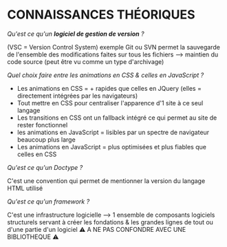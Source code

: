 # CONNAISSANCES THÉORIQUES

*Qu'est ce qu'un **logiciel de gestion de version** ?*

(VSC = Version Control System) exemple Git ou SVN
permet la sauvegarde de l'ensemble des modifications faites sur tous les fichiers --> maintien du code source (peut être vu comme un type d'archivage)


*Quel choix faire entre les animations en CSS & celles en JavaScript ?*

- Les animations en CSS = + rapides que celles en JQuery (elles = directement intégrées par les navigateurs)
- Tout mettre en CSS pour centraliser l'apparence d'1 site à ce seul langage
- Les transitions en CSS ont un fallback intégré ce qui permet au site de rester fonctionnel
- les animations en JavaScript = lisibles par un spectre de navigateur beaucoup plus large
- Les animations en JavaScript = plus optimisées et plus fiables que celles en CSS


*Qu'est ce qu'un Doctype ?*

C'est une convention qui permet de mentionner la version du langage HTML utilisé

*Qu'est ce qu'un framework ?*

C'est une infrastructure logicielle --> 1 ensemble de composants logiciels structurels servant à créer les fondations & les grandes lignes de tout ou d'une partie d'un logiciel :warning: A NE PAS CONFONDRE AVEC UNE BIBLIOTHEQUE :warning:

